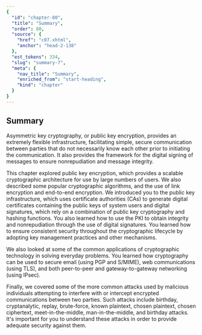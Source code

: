 ```yaml
---
{
  "id": "chapter-80",
  "title": "Summary",
  "order": 80,
  "source": {
    "href": "c07.xhtml",
    "anchor": "head-2-138"
  },
  "est_tokens": 334,
  "slug": "summary-7",
  "meta": {
    "nav_title": "Summary",
    "enriched_from": "start-heading",
    "kind": "chapter"
  }
}
---
```

## Summary

Asymmetric key cryptography, or public key encryption, provides an extremely flexible infrastructure, facilitating simple, secure communication between parties that do not necessarily know each other prior to initiating the communication. It also provides the framework for the digital signing of messages to ensure nonrepudiation and message integrity.

This chapter explored public key encryption, which provides a scalable cryptographic architecture for use by large numbers of users. We also described some popular cryptographic algorithms, and the use of link encryption and end-to-end encryption. We introduced you to the public key infrastructure, which uses certificate authorities (CAs) to generate digital certificates containing the public keys of system users and digital signatures, which rely on a combination of public key cryptography and hashing functions. You also learned how to use the PKI to obtain integrity and nonrepudiation through the use of digital signatures. You learned how to ensure consistent security throughout the cryptographic lifecycle by adopting key management practices and other mechanisms.

We also looked at some of the common applications of cryptographic technology in solving everyday problems. You learned how cryptography can be used to secure email (using PGP and S/MIME), web communications (using TLS), and both peer-to-peer and gateway-to-gateway networking (using IPsec).

Finally, we covered some of the more common attacks used by malicious individuals attempting to interfere with or intercept encrypted communications between two parties. Such attacks include birthday, cryptanalytic, replay, brute-force, known plaintext, chosen plaintext, chosen ciphertext, meet-in-the-middle, man-in-the-middle, and birthday attacks. It's important for you to understand these attacks in order to provide adequate security against them.
